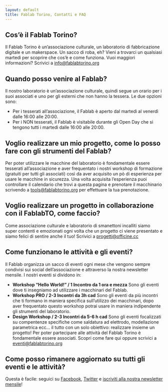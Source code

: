 ```yaml
---
layout: default
title: Fablab Torino, Contatti e FAQ
---
```


## Cos’è il Fablab Torino?

Il Fablab Torino è un’associazione culturale, un laboratorio di fabbricazione digitale e un makerspace. Un sacco di roba, eh? Vieni a trovarci un qualsiasi martedì per scoprire che cos’è e come funziona.
Vuoi maggiori informazioni? Scrivici a info@fablabtorino.org

## Quando posso venire al Fablab?

Il nostro laboratorio è un’associazione culturale, quindi segue un orario per i suoi associati e uno per gli esterni che non hanno la tessera. Le due opzioni sono:

* Per i tesserati all’associazione, il Fablab è aperto dal martedì al venerdì dalle 16:00 alle 20:00.
* Per i NON tesserati, il Fablab è visitabile durante gli Open Day che si tengono tutti i martedì dalle 16:00 alle 20:00.

## Voglio realizzare un mio progetto, come lo posso fare con gli strumenti del Fablab?

Per poter utilizzare le macchine del laboratorio è fondamentale essere tesserati all’associazione e aver frequentato i nostri workshop di formazione (gratuiti per tutti gli associati) così da aver acquisito un pò di esperienza per usare le macchine in sicurezza. Una volta acquisita l’esperienza puoi controllare il calendario che trovi a questa pagina e prenotare il macchinario scrivendo a tools@fablabtorino.org per effettuare la tua prenotazione.

## Voglio realizzare un progetto in collaborazione con il FablabTO, come faccio?

Come associazione culturale e laboratorio di smanettoni incalliti siamo super contenti e emozionati ogni volta che un progetto ci viene presentato e siamo felici di sentire anche il tuo! Scrivici a progetti@officine.cc

## Come funzionano le attività e gli eventi?

Il Fablab organizza un sacco di eventi ogni mese che vengono sempre condivisi sui social dell’associazione e attraverso la nostra newsletter mensile. I nostri eventi si dividono in:

* **Workshop “Hello World!” / 1 Incontro da 1 ora e mezza**
Sono gli eventi dove ti insegniamo ad utilizzare i macchinari del Fablab.
* **Workshop PRO / 2-3 Incontri da 3h cad**
Sono gli eventi da più incontri che ti formano in maniera specifica sull’utilizzo dei macchinari, dopo aver frequentato questo workshop potrai usare in maniera indipendente gli strumenti del laboratorio.
* **Design Workshop / 2-3 Incontri da 5-6 h cad**
Sono gli eventi focalizzati su compentenze specifiche come saldatura ad elettrodo, modellazione parametrica ecc… il tutto con un solo obiettivo: realizzare insieme un progetto!
Per poter partecipare alle attività del Fablab Torino è fondamentale essere associati. Scopri come fare qui oppure scrivici a eventi@fablabtorino.org

## Come posso rimanere aggiornato su tutti gli eventi e le attività?

Questa è facile: seguici su [Facebook](https://www.facebook.com/fablabtorino/), [Twitter](https://twitter.com/Fablabtorino) e [iscriviti alla nostra newsletter mensile](http://fablabtorino.us5.list-manage.com/subscribe?u=bbd5781f8c72a1885774d98c0&id=2ee26e2206)!
